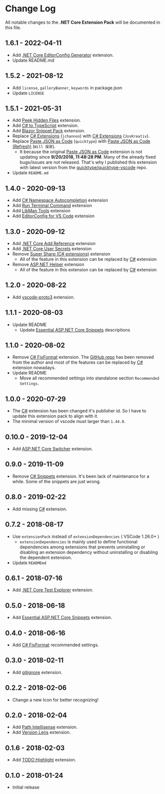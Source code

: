 # Change Log

All notable changes to the **.NET Core Extension Pack** will be documented in this file.

## 1.6.1 - 2022-04-11

* Add [.NET Core EditorConfig Generator](https://marketplace.visualstudio.com/items?itemName=doggy8088.netcore-editorconfiggenerator) extension.
* Update README.md

## 1.5.2 - 2021-08-12

* Add `license`, `galleryBanner`, `keywords` in package.json
* Update `LICENSE`

## 1.5.1 - 2021-05-31

* Add [Peek Hidden Files](https://marketplace.visualstudio.com/items?itemName=adrianwilczynski.toggle-hidden) extension.
* Add [C# to TypeScript](https://marketplace.visualstudio.com/items?itemName=adrianwilczynski.csharp-to-typescript) extension.
* Add [Blazor Snippet Pack](https://marketplace.visualstudio.com/items?itemName=adrianwilczynski.blazor-snippet-pack) extension.
* Replace [C# Extensions](https://marketplace.visualstudio.com/items?itemName=jchannon.csharpextensions) (`jchannon`) with [C# Extensions](https://marketplace.visualstudio.com/items?itemName=kreativ-software.csharpextensions) (`JosKreativ`).
* Replace [Paste JSON as Code](https://marketplace.visualstudio.com/items?itemName=quicktype.quicktype) (`quicktype`) with [Paste JSON as Code (Refresh)](https://marketplace.visualstudio.com/items?itemName=doggy8088.quicktype-refresh) (`Will 保哥`).
  * It because the original [Paste JSON as Code](https://marketplace.visualstudio.com/items?itemName=quicktype.quicktype) extension is not updating since **9/20/2018, 11:48:28 PM**. Many of the already fixed bugs/issues are not released. That's why I published this extension with latest version from the [quicktype/quicktype-vscode](https://github.com/quicktype/quicktype-vscode) repo.
* Update `README.md`

## 1.4.0 - 2020-09-13

* Add [C# Namespace Autocompletion](https://marketplace.visualstudio.com/items?itemName=adrianwilczynski.namespace) extension
* Add [Run Terminal Command](https://marketplace.visualstudio.com/items?itemName=adrianwilczynski.terminal-commands) extension
* Add [LibMan Tools](https://marketplace.visualstudio.com/items?itemName=adrianwilczynski.libman) extension
* Add [EditorConfig for VS Code](https://marketplace.visualstudio.com/items?itemName=EditorConfig.EditorConfig) extension

## 1.3.0 - 2020-09-12

* Add [.NET Core Add Reference](https://marketplace.visualstudio.com/items?itemName=adrianwilczynski.add-reference) extension
* Add [.NET Core User Secrets](https://marketplace.visualstudio.com/items?itemName=adrianwilczynski.user-secrets) extension
* Remove [Super Sharp (C# extensions)](https://marketplace.visualstudio.com/items?itemName=craigthomas.supersharp) extension
  * All of the feature in this extension can be replaced by [C#](https://marketplace.visualstudio.com/items?itemName=ms-dotnettools.csharp) extension
* Remove [ASP.NET Helper](https://marketplace.visualstudio.com/items?itemName=schneiderpat.aspnet-helper) extension
  * All of the feature in this extension can be replaced by [C#](https://marketplace.visualstudio.com/items?itemName=ms-dotnettools.csharp) extension

## 1.2.0 - 2020-08-22

* Add [vscode-proto3](https://marketplace.visualstudio.com/items?itemName=zxh404.vscode-proto3) extension.

## 1.1.1 - 2020-08-03

* Update README
  * Update [Essential ASP.NET Core Snippets](https://marketplace.visualstudio.com/items?itemName=doggy8088.netcore-snippets) descriptions

## 1.1.0 - 2020-08-02

* Remove [C# FixFormat](https://marketplace.visualstudio.com/items?itemName=Leopotam.csharpfixformat) extension. The [GitHub repo](https://github.com/Leopotam/vscode-csharpfixformat) has been removed from the author and most of the features can be replaced by [C#](https://marketplace.visualstudio.com/items?itemName=ms-vscode.csharp) extension nowadays.
* Update README
  * Move all recommended settings into standalone section `Recommended Settings`.

## 1.0.0 - 2020-07-29

* The [C#](https://marketplace.visualstudio.com/items?itemName=ms-dotnettools.csharp) extension has been changed it's publisher id. So I have to update this extension pack to align with it.
* The minimal version of vscode must larger than `1.44.0`.

## 0.10.0 - 2019-12-04

* Add [ASP.NET Core Switcher](https://marketplace.visualstudio.com/items?itemName=adrianwilczynski.asp-net-core-switcher) extension.

## 0.9.0 - 2019-11-09

* Remove [C# Snippets](https://marketplace.visualstudio.com/items?itemName=jorgeserrano.vscode-csharp-snippets) extension. It's been lack of maintenance for a while. Some of the snippets are just wrong.

## 0.8.0 - 2019-02-22

* Add missing [C#](https://marketplace.visualstudio.com/items?itemName=ms-vscode.csharp) extension.

## 0.7.2 - 2018-08-17

* Use `extensionPack` instead of `extensionDependencies` ( VSCode 1.26.0+ )
  * `extensionDependencies` is mainly used to define functional dependencies among extensions that prevents uninstalling or disabling an extension dependency without uninstalling or disabling the dependent extension.
* Update `READMEmd`

## 0.6.1 - 2018-07-16

* Add [.NET Core Test Explorer](https://marketplace.visualstudio.com/items?itemName=formulahendry.dotnet-test-explorer) extension.

## 0.5.0 - 2018-06-18

* Add [Essential ASP.NET Core Snippets](https://marketplace.visualstudio.com/items?itemName=doggy8088.netcore-snippets) extension.

## 0.4.0 - 2018-06-16

* Add [C# FixFormat](https://marketplace.visualstudio.com/items?itemName=Leopotam.csharpfixformat) recommended settings.

## 0.3.0 - 2018-02-11

* Add [gitignore](https://marketplace.visualstudio.com/items?itemName=codezombiech.gitignore) extension.

## 0.2.2 - 2018-02-06

* Change a new Icon for better recognizing!

## 0.2.0 - 2018-02-04

* Add [Path Intellisense](https://marketplace.visualstudio.com/items?itemName=christian-kohler.path-intellisense) extension.
* Add [Version Lens](https://marketplace.visualstudio.com/items?itemName=pflannery.vscode-versionlens) extension.

## 0.1.6 - 2018-02-03

* Add [TODO Highlight](https://marketplace.visualstudio.com/items?itemName=wayou.vscode-todo-highlight) extension.

## 0.1.0 - 2018-01-24

* Initial release
